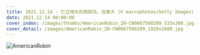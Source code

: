 ```yaml
---
title: 2021.12.14 - 伫立枝头的旅鸫鸟，加拿大 (© marcophotos/Getty Images)
date: 2021.12.14 00:00:00
cover_index: /images/thumbs/AmericanRobin_ZH-CN0667508209_533x300.jpg
cover_detail: /images/AmericanRobin_ZH-CN0667508209_1920x1080.jpg
---
```


![AmericanRobin](/images/AmericanRobin_ZH-CN0667508209_1920x1080.jpg)

